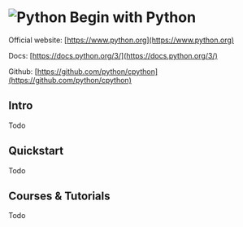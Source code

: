 # ![Python](https://rawgit.com/asankasri/begin-with-it-alpha/master/icons/python.png "Python") Begin with Python

Official website: [https://www.python.org](https://www.python.org)

Docs: [https://docs.python.org/3/](https://docs.python.org/3/)

Github: [https://github.com/python/cpython](https://github.com/python/cpython)

## Intro

Todo

## Quickstart

Todo

## Courses & Tutorials

Todo

